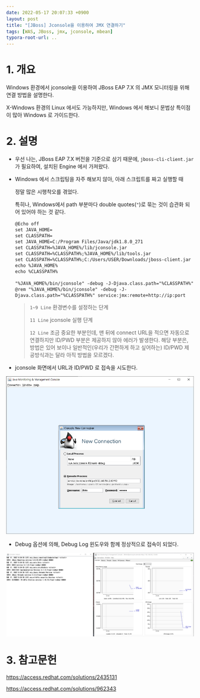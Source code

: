 ```yaml
---
date: 2022-05-17 20:07:33 +0900
layout: post
title: "[JBoss] Jconsole을 이용하여 JMX 연결하기"
tags: [WAS, JBoss, jmx, jconsole, mbean]
typora-root-url: ..
---
```



# 1. 개요

Windows 환경에서 jconsole을 이용하여 JBoss EAP 7.X 의 JMX 모니터링을 위해 연결 방법을 설명한다.

X-Windows 환경의 Linux 에서도 가능하지만, Windows 에서 해보니 문법상 특이점이 많아 Windows 로 가이드한다.



# 2. 설명

* 우선 나는, JBoss EAP 7.X 버전을 기준으로 삼기 때문에, `jboss-cli-client.jar` 가 필요하여, 설치된 Engine 에서 가져왔다.

* Windows 에서 스크립팅을 자주 해보지 않아, 아래 스크립트를 짜고 실행할 때

  정말 많은 시행착오를 겪었다.

  특히나, Windows에서 path 부분마다 double quotes(`"`)로 묶는 것이 습관화 되어 있어야 하는 것 같다.

  ```shell
  @Echo off
  set JAVA_HOME=
  set CLASSPATH=
  set JAVA_HOME=C:/Program Files/Java/jdk1.8.0_271
  set CLASSPATH=%JAVA_HOME%/lib/jconsole.jar
  set CLASSPATH=%CLASSPATH%;%JAVA_HOME%/lib/tools.jar
  set CLASSPATH=%CLASSPATH%;C:/Users/USER/Downloads/jboss-client.jar
  echo %JAVA_HOME%
  echo %CLASSPATH%
  
  "%JAVA_HOME%/bin/jconsole" -debug -J-Djava.class.path="%CLASSPATH%"
  @rem "%JAVA_HOME%/bin/jconsole" -debug -J-Djava.class.path="%CLASSPATH%" service:jmx:remote+http://ip:port
  ```

  > `1~9 Line` 환경변수를 설정하는 단계
  >
  > `11 Line` jconsole 실행 단계
  >
  > `12 Line` 조금 중요한 부분인데, 맨 뒤에 connect URL을 적으면 자동으로 연결하지만 ID/PWD 부분은 제공하지 않아 에러가 발생한다. 해당 부분은, 방법은 있어 보이나 일반적인(우리가 간편하게 하고 싶어하는) ID/PWD 제공방식과는 달라 아직 방법을 모르겠다.



* jconsole 화면에서 URL과 ID/PWD 로 접속을 시도한다.

![JconsoleConnect_1](/../assets/posts/images/03-Jboss/JconsoleConnect/JconsoleConnect_1.png)



* Debug 옵션에 의해, Debug Log 윈도우와 함께 정상적으로 접속이 되었다.

![JconsoleConnect_2](/../assets/posts/images/03-Jboss/JconsoleConnect/JconsoleConnect_2.png)



# 3. 참고문헌

https://access.redhat.com/solutions/2435131

https://access.redhat.com/solutions/962343
